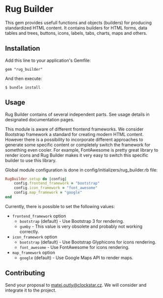 # Rug Builder

This gem provides usefull functions and objects (builders) for producing standardized HTML content. It contains builders for HTML forms, data tables and trees, buttons, icons, labels, tabs, charts, maps and others.

## Installation

Add this line to your application's Gemfile:

    gem "rug_builder"

And then execute:

    $ bundle install

## Usage

Rug Builder contains of several independent parts. See usage details in designated documentation pages.

This module is aware of different frontend frameworks. We consider Bootstrap framework a standard for creating modern HTML content. However there is a possibility to incorporate different approaches to generate some specific content or completely switch the framework for something even cooler. For example, FontAwesome is pretty great library to render icons and Rug Builder makes it very easy to switch this specific builder to use this library.

Global module configuration is done in config/initializers/rug_builder.rb file:

```ruby
RugBuilder.setup do |config|
	config.frontend_framework = "bootstrap"
	config.icon_framework = "font_awesome"
	config.map_framework = "google"
end
```

Currently, there is possible to set the following values:

- `frontend_framework` option
  * `bootstrap` (default) - Use Bootstrap 3 for rendering.
  * `gumby` - This value is very obsolete and probably not working correctly.
- `icon_framework` option
  * `bootstrap` (default) - Use Bootstrap Glyphicons for icons rendering.
  * `font_awesome` - Use FontAwesome for icons rendering.
- `map_framework` option
  * `google` (default) - Use Google Maps API to render maps.

## Contributing

Send your proposal to matej.outly@clockstar.cz. We will consider and integrate it to the project.
